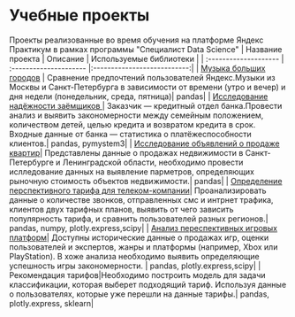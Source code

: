 # Учебные проекты
Проекты реализованные во время обучения на платформе Яндекс Практикум в рамках программы "Специалист Data Science"
| Название проекта             | Описание          | Используемые библиотеки             |
| :-------------------- | :--------------------- |:---------------------------:|
| [Музыка больших городов](https://github.com/sovkins/educational_projects/tree/main/big_cities_music) | Сравнение предпочтений пользователей Яндекс.Музыки из Москвы и Санкт-Петербурга в зависимости от времени (утро и вечер) и дня недели (понедельник, среда, пятница)| pandas|
| [Исследование надёжности заёмщиков ](https://github.com/sovkins/educational_projects/tree/main/borrower_reliability_research)| Заказчик — кредитный отдел банка.Провести анализ и выявить закономерности между семейным положением, количеством детей, целью кредита и возвратом кредита в срок. Входные данные от банка — статистика о платёжеспособности клиентов.| pandas, pymystem3|
| [Исследование объявлений о продаже квартир](https://github.com/sovkins/educational_projects/tree/main/analysis_of_%20the_cost_of_apartments)| Представлены данные о продажах недвижимости в Санкт-Петербурге и Ленинградской области, необходимо провести ислледование данных на выявление парметров, определяющих рыночную стоимость объектов недвижимости.| pandas|
| [Определение перспективного тарифа для телеком-компании](https://github.com/sovkins/educational_projects/tree/main/determination_of_the_perspective_tariff)| Проанализировать данные о количестве звонков, отправленных смс и интрнет трафика, клиентов двух тарифных планов, выявить от чего зависить популярность тарифа, и сравнить пользователей разных регионов.| pandas, numpy, plotly.express,scipy|
| [Анализ переспективных игровых платформ](https://github.com/sovkins/educational_projects/tree/main/research_of_gaming_platforms)| Доступны исторические данные о продажах игр, оценки пользователей и экспертов, жанры и платформы (например, Xbox или PlayStation). В хоже анализа необходимо выявить определяющие успешность игры закономерности. | pandas,  plotly.express,scipy|
| Рекомендация тарифов|Необходимо построить модель для задачи классификации, которая выберет подходящий тариф. Используя данные о пользователях, которые уже перешли на данные тарифы.| pandas,  plotly.express, sklearn|

